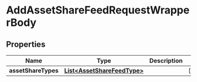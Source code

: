 

# AddAssetShareFeedRequestWrapperBody


## Properties

Name | Type | Description | Notes
------------ | ------------- | ------------- | -------------
**assetShareTypes** | [**List&lt;AssetShareFeedType&gt;**](AssetShareFeedType.md) |  |  [optional]



